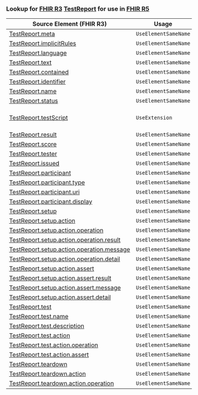 ### Lookup for [FHIR R3](https://hl7.org/fhir/STU3/) [TestReport](https://hl7.org/fhir/STU3/TestReport.html) for use in [FHIR R5](https://hl7.org/fhir/R5/)

| Source Element (FHIR R3) | Usage | Target |
| -------------- | ----- | ------ |
| [TestReport.meta](https://hl7.org/fhir/STU3/TestReport.html#resource) | `UseElementSameName` | [TestReport.meta](https://hl7.org/fhir/R5/TestReport.html#resource) |
| [TestReport.implicitRules](https://hl7.org/fhir/STU3/TestReport.html#resource) | `UseElementSameName` | [TestReport.implicitRules](https://hl7.org/fhir/R5/TestReport.html#resource) |
| [TestReport.language](https://hl7.org/fhir/STU3/TestReport.html#resource) | `UseElementSameName` | [TestReport.language](https://hl7.org/fhir/R5/TestReport.html#resource) |
| [TestReport.text](https://hl7.org/fhir/STU3/TestReport.html#resource) | `UseElementSameName` | [TestReport.text](https://hl7.org/fhir/R5/TestReport.html#resource) |
| [TestReport.contained](https://hl7.org/fhir/STU3/TestReport.html#resource) | `UseElementSameName` | [TestReport.contained](https://hl7.org/fhir/R5/TestReport.html#resource) |
| [TestReport.identifier](https://hl7.org/fhir/STU3/TestReport.html#resource) | `UseElementSameName` | [TestReport.identifier](https://hl7.org/fhir/R5/TestReport.html#resource) |
| [TestReport.name](https://hl7.org/fhir/STU3/TestReport.html#resource) | `UseElementSameName` | [TestReport.name](https://hl7.org/fhir/R5/TestReport.html#resource) |
| [TestReport.status](https://hl7.org/fhir/STU3/TestReport.html#resource) | `UseElementSameName` | [TestReport.status](https://hl7.org/fhir/R5/TestReport.html#resource) |
| [TestReport.testScript](https://hl7.org/fhir/STU3/TestReport.html#resource) | `UseExtension` | [http://hl7.org/fhir/3.0/StructureDefinition/extension-TestReport.testScript](StructureDefinition-ext-R3-TestReport.testScript.html) |
| [TestReport.result](https://hl7.org/fhir/STU3/TestReport.html#resource) | `UseElementSameName` | [TestReport.result](https://hl7.org/fhir/R5/TestReport.html#resource) |
| [TestReport.score](https://hl7.org/fhir/STU3/TestReport.html#resource) | `UseElementSameName` | [TestReport.score](https://hl7.org/fhir/R5/TestReport.html#resource) |
| [TestReport.tester](https://hl7.org/fhir/STU3/TestReport.html#resource) | `UseElementSameName` | [TestReport.tester](https://hl7.org/fhir/R5/TestReport.html#resource) |
| [TestReport.issued](https://hl7.org/fhir/STU3/TestReport.html#resource) | `UseElementSameName` | [TestReport.issued](https://hl7.org/fhir/R5/TestReport.html#resource) |
| [TestReport.participant](https://hl7.org/fhir/STU3/TestReport.html#resource) | `UseElementSameName` | [TestReport.participant](https://hl7.org/fhir/R5/TestReport.html#resource) |
| [TestReport.participant.type](https://hl7.org/fhir/STU3/TestReport.html#resource) | `UseElementSameName` | [TestReport.participant.type](https://hl7.org/fhir/R5/TestReport.html#resource) |
| [TestReport.participant.uri](https://hl7.org/fhir/STU3/TestReport.html#resource) | `UseElementSameName` | [TestReport.participant.uri](https://hl7.org/fhir/R5/TestReport.html#resource) |
| [TestReport.participant.display](https://hl7.org/fhir/STU3/TestReport.html#resource) | `UseElementSameName` | [TestReport.participant.display](https://hl7.org/fhir/R5/TestReport.html#resource) |
| [TestReport.setup](https://hl7.org/fhir/STU3/TestReport.html#resource) | `UseElementSameName` | [TestReport.setup](https://hl7.org/fhir/R5/TestReport.html#resource) |
| [TestReport.setup.action](https://hl7.org/fhir/STU3/TestReport.html#resource) | `UseElementSameName` | [TestReport.setup.action](https://hl7.org/fhir/R5/TestReport.html#resource) |
| [TestReport.setup.action.operation](https://hl7.org/fhir/STU3/TestReport.html#resource) | `UseElementSameName` | [TestReport.setup.action.operation](https://hl7.org/fhir/R5/TestReport.html#resource) |
| [TestReport.setup.action.operation.result](https://hl7.org/fhir/STU3/TestReport.html#resource) | `UseElementSameName` | [TestReport.setup.action.operation.result](https://hl7.org/fhir/R5/TestReport.html#resource) |
| [TestReport.setup.action.operation.message](https://hl7.org/fhir/STU3/TestReport.html#resource) | `UseElementSameName` | [TestReport.setup.action.operation.message](https://hl7.org/fhir/R5/TestReport.html#resource) |
| [TestReport.setup.action.operation.detail](https://hl7.org/fhir/STU3/TestReport.html#resource) | `UseElementSameName` | [TestReport.setup.action.operation.detail](https://hl7.org/fhir/R5/TestReport.html#resource) |
| [TestReport.setup.action.assert](https://hl7.org/fhir/STU3/TestReport.html#resource) | `UseElementSameName` | [TestReport.setup.action.assert](https://hl7.org/fhir/R5/TestReport.html#resource) |
| [TestReport.setup.action.assert.result](https://hl7.org/fhir/STU3/TestReport.html#resource) | `UseElementSameName` | [TestReport.setup.action.assert.result](https://hl7.org/fhir/R5/TestReport.html#resource) |
| [TestReport.setup.action.assert.message](https://hl7.org/fhir/STU3/TestReport.html#resource) | `UseElementSameName` | [TestReport.setup.action.assert.message](https://hl7.org/fhir/R5/TestReport.html#resource) |
| [TestReport.setup.action.assert.detail](https://hl7.org/fhir/STU3/TestReport.html#resource) | `UseElementSameName` | [TestReport.setup.action.assert.detail](https://hl7.org/fhir/R5/TestReport.html#resource) |
| [TestReport.test](https://hl7.org/fhir/STU3/TestReport.html#resource) | `UseElementSameName` | [TestReport.test](https://hl7.org/fhir/R5/TestReport.html#resource) |
| [TestReport.test.name](https://hl7.org/fhir/STU3/TestReport.html#resource) | `UseElementSameName` | [TestReport.test.name](https://hl7.org/fhir/R5/TestReport.html#resource) |
| [TestReport.test.description](https://hl7.org/fhir/STU3/TestReport.html#resource) | `UseElementSameName` | [TestReport.test.description](https://hl7.org/fhir/R5/TestReport.html#resource) |
| [TestReport.test.action](https://hl7.org/fhir/STU3/TestReport.html#resource) | `UseElementSameName` | [TestReport.test.action](https://hl7.org/fhir/R5/TestReport.html#resource) |
| [TestReport.test.action.operation](https://hl7.org/fhir/STU3/TestReport.html#resource) | `UseElementSameName` | [TestReport.test.action.operation](https://hl7.org/fhir/R5/TestReport.html#resource) |
| [TestReport.test.action.assert](https://hl7.org/fhir/STU3/TestReport.html#resource) | `UseElementSameName` | [TestReport.test.action.assert](https://hl7.org/fhir/R5/TestReport.html#resource) |
| [TestReport.teardown](https://hl7.org/fhir/STU3/TestReport.html#resource) | `UseElementSameName` | [TestReport.teardown](https://hl7.org/fhir/R5/TestReport.html#resource) |
| [TestReport.teardown.action](https://hl7.org/fhir/STU3/TestReport.html#resource) | `UseElementSameName` | [TestReport.teardown.action](https://hl7.org/fhir/R5/TestReport.html#resource) |
| [TestReport.teardown.action.operation](https://hl7.org/fhir/STU3/TestReport.html#resource) | `UseElementSameName` | [TestReport.teardown.action.operation](https://hl7.org/fhir/R5/TestReport.html#resource) |
